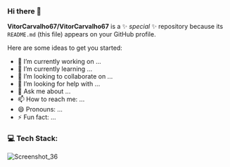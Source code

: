 ### Hi there 👋

**VitorCarvalho67/VitorCarvalho67** is a ✨ _special_ ✨ repository because its `README.md` (this file) appears on your GitHub profile.

Here are some ideas to get you started:

- 🔭 I’m currently working on ...
- 🌱 I’m currently learning ...
- 👯 I’m looking to collaborate on ...
- 🤔 I’m looking for help with ...
- 💬 Ask me about ...
- 📫 How to reach me: ...
- 😄 Pronouns: ...
- ⚡ Fun fact: ...

### 💻 Tech Stack:


![Screenshot_36](https://user-images.githubusercontent.com/102667323/229655831-9df731fa-239a-44ef-98ee-6319647b871c.png)
